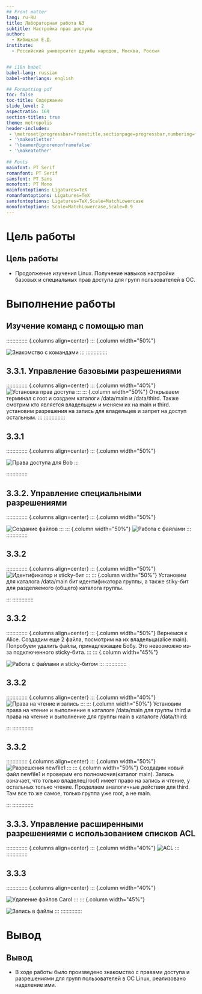 ```yaml
---
## Front matter
lang: ru-RU
title: Лабораторная работа №3
subtitle: Настройка прав доступа
author:
  - Жибицкая Е.Д.
institute:
  - Российский университет дружбы народов, Москва, Россия


## i18n babel
babel-lang: russian
babel-otherlangs: english

## Formatting pdf
toc: false
toc-title: Содержание
slide_level: 2
aspectratio: 169
section-titles: true
theme: metropolis
header-includes:
 - \metroset{progressbar=frametitle,sectionpage=progressbar,numbering=fraction}
 - '\makeatletter'
 - '\beamer@ignorenonframefalse'
 - '\makeatother'
 
## Fonts
mainfont: PT Serif
romanfont: PT Serif
sansfont: PT Sans
monofont: PT Mono
mainfontoptions: Ligatures=TeX
romanfontoptions: Ligatures=TeX
sansfontoptions: Ligatures=TeX,Scale=MatchLowercase
monofontoptions: Scale=MatchLowercase,Scale=0.9
---
```



# Цель работы

## Цель работы

- Продолжение изучения Linux. Получение навыков настройки базовых и специальных прав доступа для групп пользователей в ОС.


# Выполнение работы

## Изучение команд с помощью man

:::::::::::::: {.columns align=center}
::: {.column width="50%"}

![Знакомство с командами](image/1.jpg)
:::
::::::::::::::


## 3.3.1. Управление базовыми разрешениями

:::::::::::::: {.columns align=center}
::: {.column width="40%"}
![Установка прав доступа](image/2.jpg)
:::
::: {.column width="50%"}
Открываем терминал с root и создаем каталоги /data/main и /data/third.
Также смотрим кто является владельцем и меняем их на main и third.
установим разрешения на запись для владельцев и запрет на доступ остальным.
:::
::::::::::::::

## 3.3.1
:::::::::::::: {.columns align=center}
::: {.column width="50%"}

![Права доступа для Bob](image/3.jpg)
:::

::::::::::::::



## 3.3.2. Управление специальными разрешениями

:::::::::::::: {.columns align=center}
::: {.column width="50%"}

![Создание файлов](image/4.jpg)
:::
::: {.column width="50%"}
![Работа с файлами](image/5.jpg)
:::
::::::::::::::


## 3.3.2

:::::::::::::: {.columns align=center}
::: {.column width="50%"}
![Идентификатор и sticky-бит](image/6.jpg)
:::
::: {.column width="50%"}
Установим для каталога /data/main бит идентификатора группы, а также stiky-бит для разделяемого (общего) каталога группы.

:::
::::::::::::::


## 3.3.2

:::::::::::::: {.columns align=center}
::: {.column width="50%"}
Вернемся к Alice. Создадим еще 2 файла, посмотрим на их владельца(alice main).
Попробуем удалить файлы, принадлежащие Бобу. Это невозможно из-за подключенного sticky-бита.
:::
::: {.column width="45%"}

![Работа с файлами и sticky-битом](image/7.jpg)
:::
::::::::::::::


## 3.3.2

:::::::::::::: {.columns align=center}
::: {.column width="40%"}
![Права на чтение и запись](image/8.jpg)
:::
::: {.column width="50%"}
Установим права на чтение и выполнение в каталоге /data/main для группы third и права на чтение и выполнение для группы main в каталоге /data/third:

:::
::::::::::::::




## 3.3.2

:::::::::::::: {.columns align=center}
::: {.column width="50%"}
![Разрешения newfile1](image/9.jpg)
:::
::: {.column width="50%"}
Создадим новый файл newfile1 и проверим его полномочия(каталог main). Запись означает, что только владелец(root) имеет право на запись и чтение, у остальных только чтение.
Проделаем аналогичные действия для third. Там все то же самое, только группа уже root, а не main.

:::
::::::::::::::

## 3.3.3. Управление расширенными разрешениями с использованием списков ACL

:::::::::::::: {.columns align=center}
::: {.column width="40%"}
![ACL](image/10.jpg)
:::
::::::::::::::


## 3.3.3 
:::::::::::::: {.columns align=center}
::: {.column width="40%"}

![Удаление файлов Carol](image/11.jpg)
:::
::: {.column width="45%"}

![Запись в файлы](image/12.jpg)
:::
::::::::::::::

# Вывод

## Вывод

- В ходе работы было произведено знакомство с правами доступа и разрешениями для групп пользователей в ОС Linux, реализовано наделение ими.


